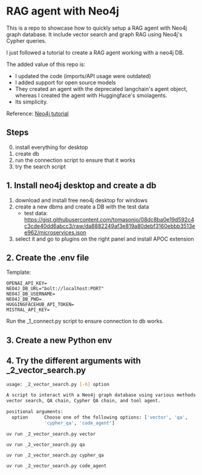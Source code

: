 # RAG agent with Neo4j

This is a repo to showcase how to quickly setup a RAG agent with Neo4j graph database. It include vector search and graph RAG using Neo4j's Cypher queries.

I just followed a tutorial to create a RAG agent working with a neo4j DB. 

The added value of this repo is: 
- I updated the code (imports/API usage were outdated)
- I added support for open source models
- They created an agent with the deprecated langchain's agent object, whereas I created the agent with Huggingface's smolagents.
- Its simplicity.

Reference: [Neo4j tutorial](https://neo4j.com/developer-blog/knowledge-graph-rag-application/)

## Steps
0. install everything for desktop
1. create db
2. run the connection script to ensure that it works
3. try the search script

## 1. Install neo4j desktop and create a db
1. download and install free neo4j desktop for windows
2. create a new dbms and create a DB with the test data
    - test data: https://gist.githubusercontent.com/tomasonjo/08dc8ba0e19d592c4c3cde40dd6abcc3/raw/da8882249af3e819a80debf3160ebbb3513ee962/microservices.json
3. select it and go to plugins on the right panel and install APOC extension

## 2. Create the .env file
Template: 
```
OPENAI_API_KEY=
NEO4J_DB_URL="bolt://localhost:PORT"
NEO4J_DB_USERNAME=
NEO4J_DB_PWD=
HUGGINGFACEHUB_API_TOKEN=
MISTRAL_API_KEY=
```

Run the _1_connect.py script to ensure connection to db works.

## 3. Create a new Python env

## 4. Try the different arguments with _2_vector_search.py

```bash
usage: _2_vector_search.py [-h] option

A script to interact with a Neo4j graph database using various methods like
vector search, QA chain, Cypher QA chain, and tool agent.

positional arguments:
  option      Choose one of the following options: ['vector', 'qa',
              'cypher_qa', 'code_agent']
```

```uv run _2_vector_search.py vector```

```uv run _2_vector_search.py qa```

```uv run _2_vector_search.py cypher_qa```

```uv run _2_vector_search.py code_agent```
